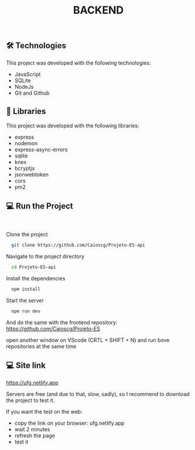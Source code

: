 <h1 align="center">BACKEND</h1>

<br>

## 🛠️ Technologies

This project was developed with the following technologies:

- JavaScript
- SQLite
- NodeJs
- Git and Github

## 📖 Libraries

This project was developed with the following libraries:

- express
- nodemon
- express-async-errors
- sqlite
- knex
- bcryptjs
- jsonwebtoken
- cors
- pm2

## 💻 Run the Project

<br>

Clone the project

```bash
  git clone https://github.com/Caioscg/Projeto-ES-api
```

Navigate to the project directory

```bash
  cd Projeto-ES-api
```

Install the dependencies

```bash
  npm install
```

Start the server

```bash
  npm run dev
```

And do the same with the frontend repository:
https://github.com/Caioscg/Projeto-ES

open another window on VScode (CRTL + SHIFT + N) and run bove repositories at the same time

## 💻 Site link

https://ufg.netlify.app

Servers are free (and due to that, slow, sadly), so I recommend to download the project to test it.

If you want the test on the web:
- copy the link on your browser: ufg.netlify.app
- wait 2 minutes
- refresh the page
- test it